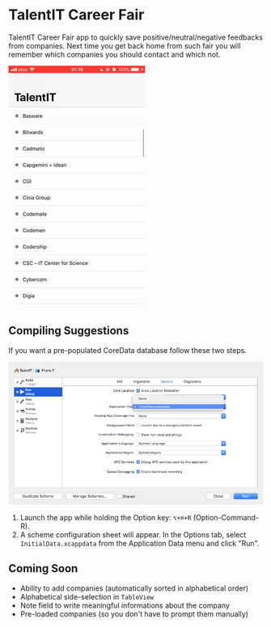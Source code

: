 # TalentIT Career Fair

TalentIT Career Fair app to quickly save positive/neutral/negative feedbacks from companies. Next time you get back home from such fair you will remember which companies you should contact and which not.

![](README/AppAnimation.gif)

## Compiling Suggestions

If you want a pre-populated CoreData database follow these two steps.

![](README/CompileDetail.png)

1. Launch the app while holding the Option key: `⌥+⌘+R` (Option-Command-R).
2. A scheme configuration sheet will appear.
In the Options tab, select `InitialData.xcappdata` from the Application Data menu and click "Run".

## Coming Soon

* Ability to add companies (automatically sorted in alphabetical order)
* Alphabetical side-selection in `TableView`
* Note field to write meaningful informations about the company
* Pre-loaded companies (so you don't have to prompt them manually)
